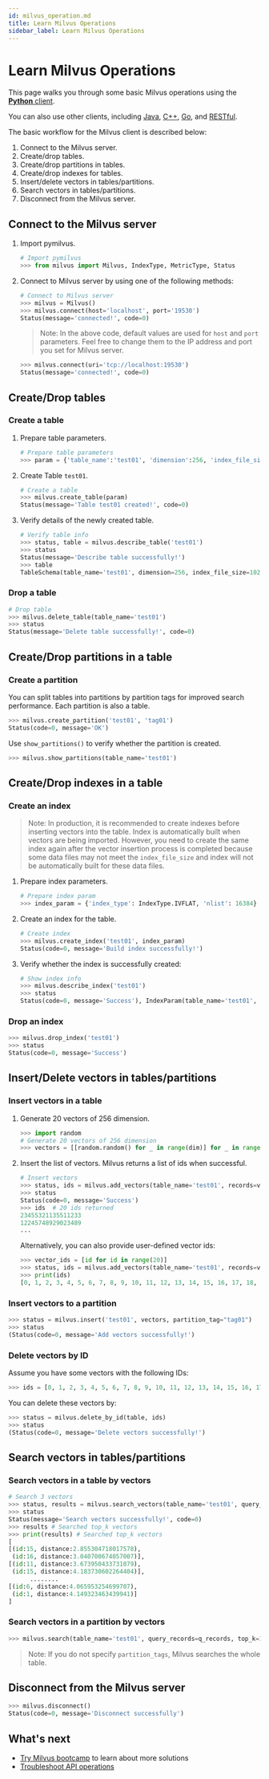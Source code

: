 ```yaml
---
id: milvus_operation.md
title: Learn Milvus Operations
sidebar_label: Learn Milvus Operations
---
```


# Learn Milvus Operations

This page walks you through some basic Milvus operations using the [**Python** client](https://github.com/milvus-io/pymilvus).

You can also use other clients, including [Java](https://github.com/milvus-io/milvus-sdk-java), [C++](https://github.com/milvus-io/milvus/tree/master/sdk), [Go](https://github.com/milvus-io/milvus-sdk-go), and [RESTful](https://github.com/milvus-io/milvus/tree/master/core/src/server/web_impl).

The basic workflow for the Milvus client is described below:

1. Connect to the Milvus server.
2. Create/drop tables.
3. Create/drop partitions in tables.
4. Create/drop indexes for tables.
5. Insert/delete vectors in tables/partitions.
6. Search vectors in tables/partitions.
7. Disconnect from the Milvus server.

## Connect to the Milvus server

1. Import pymilvus.

   ```python
   # Import pymilvus
   >>> from milvus import Milvus, IndexType, MetricType, Status
   ```

2. Connect to Milvus server by using one of the following methods:

   ```python
   # Connect to Milvus server
   >>> milvus = Milvus()
   >>> milvus.connect(host='localhost', port='19530')
   Status(message='connected!', code=0)
   ```

   > Note: In the above code, default values are used for `host` and `port` parameters. Feel free to change them to the IP address and port you set for Milvus server.
   
   ```python
   >>> milvus.connect(uri='tcp://localhost:19530')
   Status(message='connected!', code=0)
   ```

## Create/Drop tables

### Create a table

1. Prepare table parameters.

   ```python
   # Prepare table parameters
   >>> param = {'table_name':'test01', 'dimension':256, 'index_file_size':1024, 'metric_type':MetricType.L2}
   ```

2. Create Table `test01`.

   ```python
   # Create a table
   >>> milvus.create_table(param)
   Status(message='Table test01 created!', code=0)
   ```

3. Verify details of the newly created table.

   ```python
   # Verify table info
   >>> status, table = milvus.describe_table('test01')
   >>> status
   Status(message='Describe table successfully!')
   >>> table
   TableSchema(table_name='test01', dimension=256, index_file_size=1024, metric_type=<MetricType: L2>)
   ```


### Drop a table

```python
# Drop table
>>> milvus.delete_table(table_name='test01')
>>> status
Status(message='Delete table successfully!', code=0)
```

## Create/Drop partitions in a table

### Create a partition

You can split tables into partitions by partition tags for improved search performance. Each partition is also a table.

```python
>>> milvus.create_partition('test01', 'tag01')
Status(code=0, message='OK')
```

Use `show_partitions()` to verify whether the partition is created.

```python
>>> milvus.show_partitions(table_name='test01')
```

## Create/Drop indexes in a table

### Create an index

> Note: In production, it is recommended to create indexes before inserting vectors into the table. Index is automatically built when vectors are being imported. However, you need to create the same index again after the vector insertion process is completed because some data files may not meet the `index_file_size` and index will not be automatically built for these data files.

1. Prepare index parameters.

   ```python
   # Prepare index param
   >>> index_param = {'index_type': IndexType.IVFLAT, 'nlist': 16384}
   ```

2. Create an index for the table.

   ```python
   # Create index
   >>> milvus.create_index('test01', index_param)
   Status(code=0, message='Build index successfully!')
   ```

3. Verify whether the index is successfully created:

   ```python
   # Show index info
   >>> milvus.describe_index('test01')
   >>> status
   Status(code=0, message='Success'), IndexParam(table_name='test01', index_type=<IndexType: IVFLAT>, nlist=16384)
   ```

### Drop an index

```python
>>> milvus.drop_index('test01')
>>> status
Status(code=0, message='Success')
```

## Insert/Delete vectors in tables/partitions

### Insert vectors in a table

1. Generate 20 vectors of 256 dimension.

   ```python
   >>> import random
   # Generate 20 vectors of 256 dimension
   >>> vectors = [[random.random() for _ in range(dim)] for _ in range(20)]
   ```

2. Insert the list of vectors. Milvus returns a list of ids when successful.

   ```python
   # Insert vectors
   >>> status, ids = milvus.add_vectors(table_name='test01', records=vectors)
   >>> status
   Status(code=0, message='Success')
   >>> ids  # 20 ids returned
   23455321135511233
   12245748929023489
   ...
   ```

   Alternatively, you can also provide user-defined vector ids:

   ```python
   >>> vector_ids = [id for id in range(20)]
   >>> status, ids = milvus.add_vectors(table_name='test01', records=vectors, ids=vector_ids)
   >>> print(ids)
   [0, 1, 2, 3, 4, 5, 6, 7, 8, 9, 10, 11, 12, 13, 14, 15, 16, 17, 18, 19]
   ```

### Insert vectors to a partition

```python
>>> status = milvus.insert('test01', vectors, partition_tag="tag01")
>>> status
(Status(code=0, message='Add vectors successfully!')
```

### Delete vectors by ID

Assume you have some vectors with the following IDs:

```python
>>> ids = [0, 1, 2, 3, 4, 5, 6, 7, 8, 9, 10, 11, 12, 13, 14, 15, 16, 17, 18, 19]
```

You can delete these vectors by:

```python
>>> status = milvus.delete_by_id(table, ids)
>>> status
(Status(code=0, message='Delete vectors successfully!')
```

## Search vectors in tables/partitions

### Search vectors in a table by vectors

```python
# Search 3 vectors
>>> status, results = milvus.search_vectors(table_name='test01', query_records=q_records, top_k=2, nprobe=16)
>>> status
Status(message='Search vectors successfully!', code=0)
>>> results # Searched top_k vectors
>>> print(results) # Searched top_k vectors
[
[(id:15, distance:2.855304718017578),
 (id:16, distance:3.040700674057007)],
[(id:11, distance:3.673950433731079),
 (id:15, distance:4.183730602264404)],
      ........
[(id:6, distance:4.065953254699707),
 (id:1, distance:4.149323463439941)]
]
```

### Search vectors in a partition by vectors

```python
>>> milvus.search(table_name='test01', query_records=q_records, top_k=1, nprobe=8, partition_tags=['tag01'])
```

> Note: If you do not specify `partition_tags`, Milvus searches the whole table.

## Disconnect from the Milvus server

```python
>>> milvus.disconnect()
Status(code=0, message='Disconnect successfully')
```

## What's next

- [Try Milvus bootcamp](https://github.com/milvus-io/bootcamp) to learn about more solutions
- [Troubleshoot API operations](troubleshoot.md)
